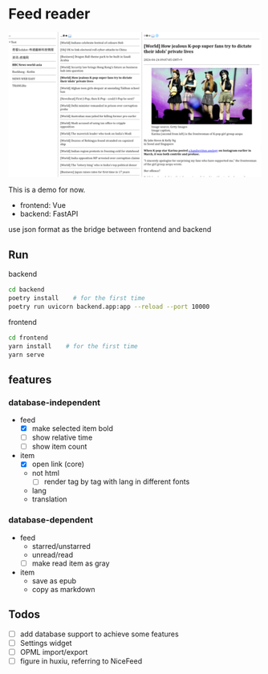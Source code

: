 # Feed reader

![image](/images/three-panel.png)


This is a demo for now.

- frontend: Vue
- backend: FastAPI

use json format as the bridge between frontend and backend

## Run

backend
```sh
cd backend
poetry install    # for the first time
poetry run uvicorn backend.app:app --reload --port 10000
```

frontend

```sh
cd frontend
yarn install    # for the first time
yarn serve
```

## features

### database-independent
- feed
  - [x] make selected item bold
  - [ ] show relative time
  - [ ] show item count
- item
  - [x] open link (core)
  - not html
    - [ ] render tag by tag with lang in different fonts
  - lang
  - translation

### database-dependent
- feed
  - starred/unstarred
  - unread/read
  - [ ] make read item as gray
- item
  - save as epub
  - copy as markdown



## Todos

- [ ] add database support to achieve some features
- [ ] Settings widget
- [ ] OPML import/export
- [ ] figure in huxiu, referring to NiceFeed
